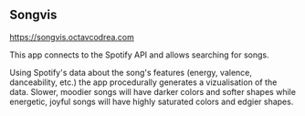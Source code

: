 ## Songvis
https://songvis.octavcodrea.com

This app connects to the Spotify API and allows searching for songs.

Using Spotify's data about the song's features (energy, valence, danceability, etc.) the app procedurally generates a vizualisation of the data. Slower, moodier songs will have darker colors and softer shapes while energetic, joyful songs will have highly saturated colors and edgier shapes.
